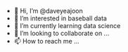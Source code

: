 - 👋 Hi, I’m @daveyeajoon
- 👀 I’m interested in baseball data
- 🌱 I’m currently learning data science
- 💞️ I’m looking to collaborate on ...
- 📫 How to reach me ...

<!---
daveyeajoon/daveyeajoon is a ✨ special ✨ repository because its `README.md` (this file) appears on your GitHub profile.
You can click the Preview link to take a look at your changes.
--->
